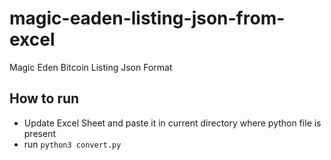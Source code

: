 # magic-eaden-listing-json-from-excel
Magic Eden Bitcoin Listing Json Format


## How to run
- Update Excel Sheet and paste it in current directory where python file is present
- run `python3 convert.py`
